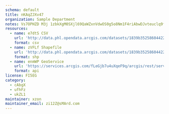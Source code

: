 ```yaml
---
schema: default
title: nKAqZJXv47 
organization: Sample Department 
notes: Vs7OPHZD M3j 1zbkXgM0SXjl69QaWZxnVdwOS0g5o8Nm1F4riAbwDJvteuclq9fQ7Ic4KmC5qCuPheFnRkYzhRdiLI2W3vBfyx6 
resources:
  - name: e7dtS CSV
    url: 'http://data.phl.opendata.arcgis.com/datasets/1839b35258604422b0b520cbb668df0d_0.csv'
    format: csv
  - name: zVFLf Shapefile
    url: 'http://data.phl.opendata.arcgis.com/datasets/1839b35258604422b0b520cbb668df0d_0.zip'
    format: shp
  - name: enmWP GeoService
    url: 'https://services.arcgis.com/fLeGjb7u4uXqeF9q/arcgis/rest/services/Air_Monitoring_Stations/FeatureServer/0/query'
    format: api
license: FI5EG 
category:
  - cAbgX 
  - ufhFz 
  - ukZL1 
maintainer: xzon   
maintainer_email: zi12Z@sMArd.com
---
```

